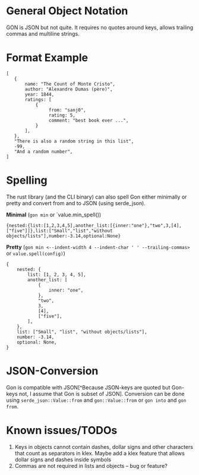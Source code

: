 # General Object Notation

GON is JSON but not quite. It requires no quotes around keys, allows trailing
commas and multiline strings.

# Format Example

```
[
   {
       name: "The Count of Monte Cristo",
       author: "Alexandre Dumas (père)",
       year: 1844,
       ratings: [
           {
                from: "sanj0",
                rating: 5,
                comment: "best book ever ...",
           }
       ],
   },
   "There is also a random string in this list",
   -99,
   "And a random number",
]
```

# Spelling

The rust library (and the CLI binary) can also spell Gon either minimally or
pretty and convert from and to JSON (using serde_json).

**Minimal** (`gon min` or `value.min_spell())
```
{nested:{list:[1,2,3,4,5],another_list:[{inner:"one"},"two",3,[4],["five"]]},list:["Small","list","without objects/lists"],number:-3.14,optional:None}
```

**Pretty** (`gon min <--indent-width 4 --indent-char ' ' --trailing-commas>` or `value.spell(config)`)

```
{
    nested: {
        list: [1, 2, 3, 4, 5],
        another_list: [
            {
                inner: "one",
            },
            "two",
            3,
            [4],
            ["five"],
        ],
    },
    list: ["Small", "list", "without objects/lists"],
    number: -3.14,
    optional: None,
}
```

# JSON-Conversion

Gon is compatible with JSON[^Because JSON-keys are quoted but Gon-keys not, I
assume that Gon is subset of JSON]. Conversion can be done using
`serde_json::Value::from` and `gon::Value::from` or `gon into` and `gon from`.

# Known issues/TODOs

1. Keys in objects cannot contain dashes, dollar signs and other characters that count as
   separators in klex. Maybe add a klex feature that allows dollar signs and
   dashes inside symbols
2. Commas are not required in lists and objects – bug or feature?
